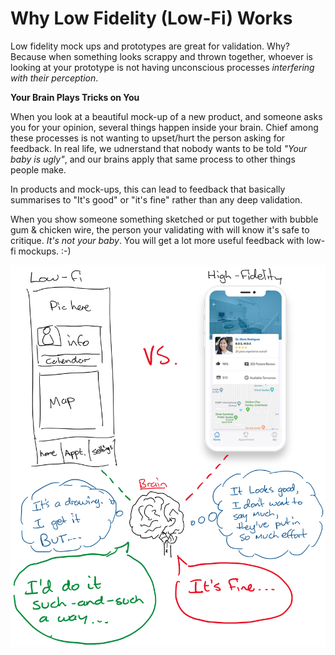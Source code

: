 # Why Low Fidelity (Low-Fi) Works

Low fidelity mock ups and prototypes are great for validation. Why? Because when something looks scrappy and thrown together, whoever is looking at your prototype is not having unconscious processes _interfering with their perception_.

**Your Brain Plays Tricks on You**

When you look at a beautiful mock-up of a new product, and someone asks you for your opinion, several things happen inside your brain. Chief among these processes is not wanting to upset/hurt the person asking for feedback. In real life, we udnerstand that nobody wants to be told _"Your baby is ugly"_, and our brains apply that same process to other things people make.

In products and mock-ups, this can lead to feedback that basically summarises to "It's good" or "it's fine" rather than any deep validation.

When you show someone something sketched or put together with bubble gum & chicken wire, the person your validating with will know it's safe to critique. _It's not your baby_. You will get a lot more useful feedback with low-fi mockups. :-)

![How your brain works](Low-fi-Hi-fi.png)
